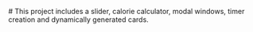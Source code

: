 #   T h i s   p r o j e c t   i n c l u d e s   a   s l i d e r ,   c a l o r i e   c a l c u l a t o r ,   m o d a l   w i n d o w s ,   t i m e r   c r e a t i o n   a n d   d y n a m i c a l l y   g e n e r a t e d   c a r d s . 
 
 